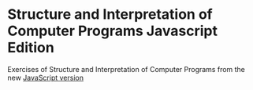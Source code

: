 # Structure and Interpretation of Computer Programs Javascript Edition


Exercises of Structure and Interpretation of Computer Programs from the new [JavaScript version](https://www.amazon.com/Structure-Interpretation-Computer-Programs-Engineering/dp/0262543230?)